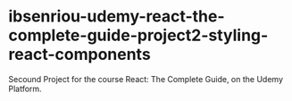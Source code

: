 # ibsenriou-udemy-react-the-complete-guide-project2-styling-react-components
Secound Project for the course React: The Complete Guide, on the Udemy Platform.
